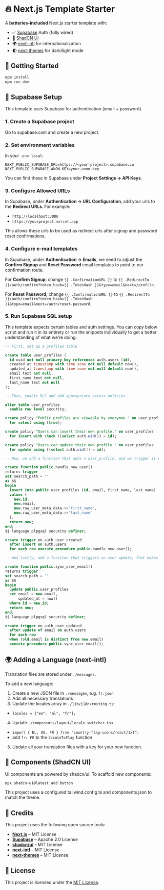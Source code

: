 # 🔥 Next.js Template Starter

A **batteries-included** Next.js starter template with:

- ✅ [Supabase](https://supabase.com/docs/guides/auth/server-side/nextjs?queryGroups=router&router=app) Auth (fully wired)
- 🎨 [ShadCN UI](https://ui.shadcn.dev/)
- 🌍 [next-intl](https://next-intl-docs.vercel.app/) for internationalization
- 🌓 [next-themes](https://github.com/pacocoursey/next-themes) for dark/light mode

## 🚀 Getting Started

```bash
npm install
npm run dev
```

## 🔑 Supabase Setup

This template uses Supabase for authentication (email + password).

### 1. Create a Supabase project

Go to supabase.com and create a new project.

### 2. Set environment variables

In your `.env.local`:

```
NEXT_PUBLIC_SUPABASE_URL=https://<your-project>.supabase.co
NEXT_PUBLIC_SUPABASE_ANON_KEY=your-anon-key
```

You can find these in Supabase under **Project Settings → API Keys**.

### 3. Configure Allowed URLs

In Supabase, under **Authentication → URL Configuration**, add your urls to the **Redirect URLs**. For example:

- `http://localhost:3000`
- `https://yourproject.vercel.app`

This allows these urls to be used as redirect urls after signup and password reset confirmations.

### 4. Configure e-mail templates

In Supabase, under **Authentication → Emails**, we need to adjust the **Confirm Signup** and **Reset Password** email templates to point to our confirmation route.

For **Confirm Signup**, change `{{ .ConfirmationURL }}` to `{{ .RedirectTo }}/auth/confirm?token_hash={{ .TokenHash }}&type=email&next=/profile`.

For **Reset Password**, change `{{ .ConfirmationURL }}` to `{{ .RedirectTo }}/auth/confirm?token_hash={{ .TokenHash }}&type=email&next=/auth/reset-password`.

### 5. Run Supabase SQL setup

This template expects certain tables and auth settings. You can copy below script and run it in its entirety or run the snippets individually to get a better understanding of what we're doing.

```sql
-- First, set up a profiles table

create table user_profiles (
  id uuid not null primary key references auth.users (id),
  created_at timestamp with time zone not null default now(),
  updated_at timestamp with time zone not null default now(),
  email text not null,
  first_name text not null,
  last_name text not null
);

-- Then, enable RLS and add appropriate access policies

alter table user_profiles
  enable row level security;

create policy "Public profiles are viewable by everyone." on user_profiles
  for select using (true);

create policy "Users can insert their own profile." on user_profiles
  for insert with check ((select auth.uid()) = id);

create policy "Users can update their own profile." on user_profiles
  for update using ((select auth.uid()) = id);

-- Now, we add a function that adds a user_profile, and we trigger it each time a user signs up;

create function public.handle_new_user()
returns trigger
set search_path = ''
as $$
begin
  insert into public.user_profiles (id, email, first_name, last_name)
  values (
    new.id,
    new.email,
    new.raw_user_meta_data->>'first_name',
    new.raw_user_meta_data->>'last_name'
  );
  return new;
end;
$$ language plpgsql security definer;

create trigger on_auth_user_created
  after insert on auth.users
  for each row execute procedure public.handle_new_user();

-- And lastly, add a function that triggers on user update, that makes sure the email stays synced.

create function public.sync_user_email()
returns trigger
set search_path = ''
as $$
begin
  update public.user_profiles
  set email = new.email,
      updated_at = now()
  where id = new.id;
  return new;
end;
$$ language plpgsql security definer;

create trigger on_auth_user_updated
  after update of email on auth.users
  for each row
  when (old.email is distinct from new.email)
  execute procedure public.sync_user_email();
```

## 🌍 Adding a Language (next-intl)

Translation files are stored under `./messages`.

To add a new language:

1. Create a new JSON file in `./messages`, e.g. `fr.json`
2. Add all necessary translations
3. Update the locales array in `./lib/i18n/routing.ts`:

- `locales = ["en", "nl", "fr"];`

4. Update `./components/layout/locale-switcher.tsx`

- `import { NL, US, FR } from "country-flag-icons/react/1x1";`
- add `fr: FR` to the `localeToFlag` function

5. Update all your translation files with a key for your new function.

## 🧱 Components (ShadCN UI)

UI components are powered by shadcn/ui. To scaffold new components:

```bash
npx shadcn-ui@latest add button
```

This project uses a configured tailwind.config.ts and components.json to match the theme.

## 🙌 Credits

This project uses the following open source tools:

- [**Next.js**](https://nextjs.org/) – MIT License
- [**Supabase**](https://supabase.com/) – Apache 2.0 License
- [**shadcn/ui**](https://ui.shadcn.dev/) – MIT License
- [**next-intl**](https://next-intl-docs.vercel.app/) – MIT License
- [**next-themes**](https://github.com/pacocoursey/next-themes) – MIT License

## 📄 License

This project is licensed under the [MIT License](LICENSE).
